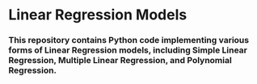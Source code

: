 # Linear Regression Models
### This repository contains Python code implementing various forms of Linear Regression models, including Simple Linear Regression, Multiple Linear Regression, and Polynomial Regression.
